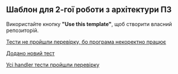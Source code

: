 Шаблон для 2-гої роботи з архітектури ПЗ
---

Використайте кнопку **"Use this template"**, щоб створити власний репозиторій.

[Тести не пройшли перевірку, бо програма некоректно працює](https://github.com/BbIXOD/architecture-2/commit/243930d86c8cc45d89f98d8be5e3a53b2bbea5d3)

[Додано новий тест](https://github.com/BbIXOD/architecture-2/commit/59100557d370c0995db0d3a1c1791aca2e5ffb34)

[Усі handler тести пройшли перевірку](https://github.com/BbIXOD/architecture-2/commit/2ad1edf4e18c361833f478769e5ecb04c63b416b)
